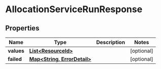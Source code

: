 

# AllocationServiceRunResponse


## Properties

| Name | Type | Description | Notes |
|------------ | ------------- | ------------- | -------------|
|**values** | [**List&lt;ResourceId&gt;**](ResourceId.md) |  |  [optional] |
|**failed** | [**Map&lt;String, ErrorDetail&gt;**](ErrorDetail.md) |  |  [optional] |



